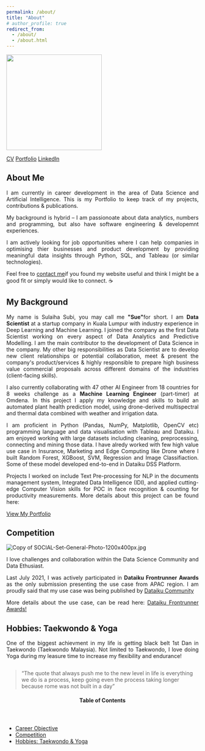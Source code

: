 ```yaml
---
permalink: /about/
title: "About"
# author_profile: true
redirect_from: 
  - /about/
  - /about.html
---
```

<p> <img src="https://sulaihasubi.github.io/assets/images/dp-600x600.png" width="250" class="align-center"> </p>

<!-- CTA Button for the CV, Portfolio and LinkedIn -->
<p class="text-center"><a href="https://sulaihasubi.github.io/cv/" class="btn btn--info">CV</a> <a href="https://sulaihasubi.github.io/portfolio/" class="btn btn--info">Portfolio</a> <a href="https://www.linkedin.com/in/sulaihasubi/" class="btn btn--info">LinkedIn</a></p>

About Me
---
<p style="text-align:justify">
I am currently in career development in the area of Data Science and Artificial Intelligence. This is my Portfolio to keep track of my projects, contributions & publications. </p>

<p style="text-align:justify">
My background is hybrid – I am passionoate about data analytics, numbers and programming, but also have software engineering & developemnt experiences.</p>

<p style="text-align:justify">
I am actively looking for job opportunities where I can help companies in optimising thier businesses  and product development by providing meaningful data insights through Python, SQL, and Tableau (or similar technologies).</p>

<p style="text-align:justify">
Feel free to <a href="https://www.linkedin.com/in/sulaihasubi/">contact me</a>if you found my website useful and think I might be a good fit or simply would like to connect. ☕</p> 

My Background
---
<p style="text-align:justify">
My name is Sulaiha Subi, you may call me <strong>"Sue"</strong>for short. I am <strong> Data Scientist </strong> at a startup company in Kuala Lumpur with industry experience in Deep Learning and Machine Learning. I joined the company as the first Data Scientist working on every aspect of Data Analytics and Predictive Modelling. I am the main contributor to the development of Data Science in the company.
My other big responsibilities as Data Scientist are to develop new client relationships or potential collaboration, meet & present the company's product/services & highly responsible to prepare high business value commercial proposals across different domains of the industries (client-facing skills). </p>
<p style="text-align:justify">
I also currently collaborating with 47 other AI Engineer from 18 countries for 8 weeks challenge as a <strong>Machine Learning Engineer</strong> (part-timer) at Omdena. In this project I apply my knowledge and skills to build an automated plant health prediction model, using drone-derived multispectral and thermal data combined with weather and irrigation data. </p>
<p style="text-align:justify">
I am proficient in Python (Pandas, NumPy, Matplotlib, OpenCV etc) programming language and data visualisation with Tableau and Dataiku. I am enjoyed working with large datasets including cleaning, preprocessing, connecting and mining those data. I have alredy worked with few high value use case in Insurance, Marketing and Edge Computing like Drone where I built Random Forest, XGBoost, SVM, Regression and Image Classifiaction. Some of these model developed end-to-end in Dataiku DSS Platform. </p>
<p style="text-align:justify">
Projects I worked on include Text Pre-processing for NLP in the documents management system, Integrated Data Intelligence (IDI), and applied cutting-edge Computer Vision skills  for POC in face recognition & counting for productivity measurements. More details about this project can be found here:
<p class="text-center"><a href="https://sulaihasubi.github.io/portfolio/" class="btn btn--info">View My Portfolio</a></p> </p>


Competition
---
<img src="https://community.dataiku.com/t5/image/serverpage/image-id/3235i0C369546705BEB4E/image-size/large?v=v2&amp;px=999" role="button" title="Copy of SOCIAL-Set-General-Photo-1200x400px.jpg" alt="Copy of SOCIAL-Set-General-Photo-1200x400px.jpg" li-image-url="https://community.dataiku.com/t5/image/serverpage/image-id/3235i0C369546705BEB4E?v=v2" li-image-display-id="'3235i0C369546705BEB4E'" li-message-uid="'16117'" li-messages-message-image="true" li-bindable="" class="lia-media-image" tabindex="0" li-bypass-lightbox-when-linked="true" li-use-hover-links="false" li-compiled="true"> 
<p style="text-align:justify">
I love challenges and collaboration within the Data Science Community and Data Ethusiast. </p>
<p style="text-align:justify">
Last July 2021, I was actively participated in <strong>Dataiku Frontrunner Awards</strong> as the only submission presenting the use case from APAC region. I am proudly said that my use case was being published by <a href="https://community.dataiku.com">Dataiku  Community</a></p>
<p style="text-align:justify">
More details about the use case, can be read here: <a href="https://community.dataiku.com/t5/Dataiku-Frontrunner-Awards/RiseHill-Data-Analysis-Using-AI-to-combat-the-Rise-in-Corporate/ta-p/18184">Dataiku Frontrunner Awards!</a></p>


Hobbies: Taekwondo & Yoga
---
<p style="text-align:justify">
One of the biggest achievment in my life is getting black belt 1st Dan in Taekwondo (Taekwondo Malaysia). Not limited to Taekwondo, I love doing Yoga during my leasure time to increase my flexibility and endurance!</p>

<img src="https://media-exp1.licdn.com/dms/image/C562DAQED_LKC5TUx0A/profile-treasury-image-shrink_1920_1920/0/1598848275051?e=1636592400&amp;v=beta&amp;t=lhc1hh13r_JBFkLEqdOZrl8m0WPuwRLloKgtfP4TvvM" loading="lazy" alt="" id="ember835" class="ivm-view-attr__img--centered pv-overlay-view-content__image-view-model lazy-image ember-view">


<blockquote>
  <p>“The quote that always push me to the new level in life is everything we do is a process, keep going even the process taking longer because rome was not built in a day”</p>
</blockquote>

<!-- This is for Sidebar Menu on the Rigth Side -->
<aside class="sidebar__right ">
            <nav class="toc">
              <header><h4 class="nav__title"><i class="fas fa-bookmark"></i> Table of Contents</h4></header>
              <ul class="toc__menu">
  <li class=""><a href="#career-objective">Career Objective</a></li>
  <li class=""><a href="#competition">Competition</a></li>
  <li class=""><a href="#hobbies-taekwondo--yoga">Hobbies: Taekwondo & Yoga</a>